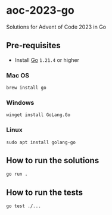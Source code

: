 # aoc-2023-go

Solutions for Advent of Code 2023 in Go

## Pre-requisites

- Install [Go](https://golang.org/doc/install) `1.21.4` or higher

### Mac OS

```shell
brew install go
```

### Windows

```shell
winget install GoLang.Go
```

### Linux

```shell
sudo apt install golang-go
```

## How to run the solutions

```shell
go run .
```

## How to run the tests

```shell
go test ./...
```
